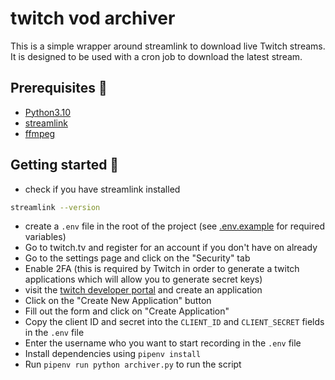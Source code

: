 # twitch vod archiver 

This is a simple wrapper around streamlink to download live Twitch streams. It is designed to be used with a cron job to download the latest stream.

## Prerequisites 🔧

* [Python3.10](https://www.python.org/downloads/release/python-3100/)
* [streamlink](https://streamlink.github.io/)
* [ffmpeg](https://www.ffmpeg.org/)


## Getting started 👷

* check if you have streamlink installed 

```bash 
streamlink --version
```

* create a `.env` file in the root of the project (see [.env.example](.env.example) for required variables)
* Go to twitch.tv and register for an account if you don't have on already 
* Go to the settings page and click on the "Security" tab
* Enable 2FA (this is required by Twitch in order to generate a twitch applications which will allow you to generate secret keys)
* visit the [twitch developer portal](https://dev.twitch.tv/dashboard/apps) and create an application
* Click on the "Create New Application" button
* Fill out the form and click on "Create Application"
* Copy the client ID and secret into the `CLIENT_ID` and `CLIENT_SECRET` fields in the `.env` file
* Enter the username who you want to start recording in the `.env` file
* Install dependencies using `pipenv install`
* Run `pipenv run python archiver.py` to run the script
